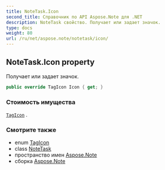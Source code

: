 ```yaml
---
title: NoteTask.Icon
second_title: Справочник по API Aspose.Note для .NET
description: NoteTask свойство. Получает или задает значок.
type: docs
weight: 80
url: /ru/net/aspose.note/notetask/icon/
---
```

## NoteTask.Icon property

Получает или задает значок.

```csharp
public override TagIcon Icon { get; }
```

### Стоимость имущества

[`TagIcon`](../../tagicon/) .

### Смотрите также

* enum [TagIcon](../../tagicon/)
* class [NoteTask](../)
* пространство имен [Aspose.Note](../../notetask/)
* сборка [Aspose.Note](../../../)


